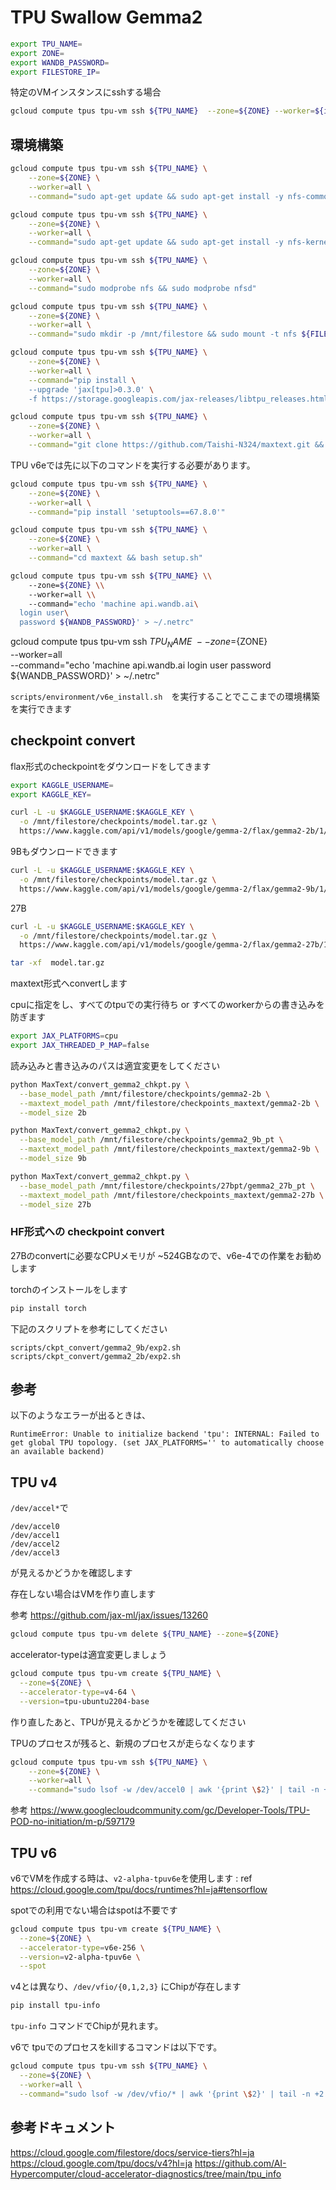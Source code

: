 # TPU Swallow Gemma2

```bash
export TPU_NAME=
export ZONE=
export WANDB_PASSWORD=
export FILESTORE_IP=
```

特定のVMインスタンスにsshする場合

```bash
gcloud compute tpus tpu-vm ssh ${TPU_NAME}  --zone=${ZONE} --worker=${i}
```

## 環境構築

```bash
gcloud compute tpus tpu-vm ssh ${TPU_NAME} \
    --zone=${ZONE} \
    --worker=all \
    --command="sudo apt-get update && sudo apt-get install -y nfs-common"
```

```bash
gcloud compute tpus tpu-vm ssh ${TPU_NAME} \
    --zone=${ZONE} \
    --worker=all \
    --command="sudo apt-get update && sudo apt-get install -y nfs-kernel-server"
```

```bash
gcloud compute tpus tpu-vm ssh ${TPU_NAME} \
    --zone=${ZONE} \
    --worker=all \
    --command="sudo modprobe nfs && sudo modprobe nfsd"
```

```bash
gcloud compute tpus tpu-vm ssh ${TPU_NAME} \
    --zone=${ZONE} \
    --worker=all \
    --command="sudo mkdir -p /mnt/filestore && sudo mount -t nfs ${FILESTORE_IP}:/swallow /mnt/filestore && echo '${FILESTORE_IP}:/swallow /mnt/filestore nfs defaults 0 0' | sudo tee -a /etc/fstab"
```

```bash
gcloud compute tpus tpu-vm ssh ${TPU_NAME} \
    --zone=${ZONE} \
    --worker=all \
    --command="pip install \
    --upgrade 'jax[tpu]>0.3.0' \
    -f https://storage.googleapis.com/jax-releases/libtpu_releases.html"
```

```bash
gcloud compute tpus tpu-vm ssh ${TPU_NAME} \
    --zone=${ZONE} \
    --worker=all \
    --command="git clone https://github.com/Taishi-N324/maxtext.git && cd maxtext && git switch swallow"
```


TPU v6eでは先に以下のコマンドを実行する必要があります。

```bash
gcloud compute tpus tpu-vm ssh ${TPU_NAME} \
    --zone=${ZONE} \
    --worker=all \
    --command="pip install 'setuptools==67.8.0'"
```

```bash
gcloud compute tpus tpu-vm ssh ${TPU_NAME} \
    --zone=${ZONE} \
    --worker=all \
    --command="cd maxtext && bash setup.sh"
```

```bash
gcloud compute tpus tpu-vm ssh ${TPU_NAME} \\
    --zone=${ZONE} \\
    --worker=all \\
    --command="echo 'machine api.wandb.ai\
  login user\
  password ${WANDB_PASSWORD}' > ~/.netrc"
```


gcloud compute tpus tpu-vm ssh ${TPU_NAME} \
    --zone=${ZONE} \
    --worker=all \
    --command="echo 'machine api.wandb.ai
  login user
  password ${WANDB_PASSWORD}' > ~/.netrc"

`scripts/environment/v6e_install.sh`　を実行することでここまでの環境構築を実行できます

## checkpoint convert

flax形式のcheckpointをダウンロードをしてきます

```bash
export KAGGLE_USERNAME=
export KAGGLE_KEY=
```

```bash
curl -L -u $KAGGLE_USERNAME:$KAGGLE_KEY \
  -o /mnt/filestore/checkpoints/model.tar.gz \
  https://www.kaggle.com/api/v1/models/google/gemma-2/flax/gemma2-2b/1/download
```

9Bもダウンロードできます

```bash
curl -L -u $KAGGLE_USERNAME:$KAGGLE_KEY \
  -o /mnt/filestore/checkpoints/model.tar.gz \
  https://www.kaggle.com/api/v1/models/google/gemma-2/flax/gemma2-9b/1/download
```

27B

```bash
curl -L -u $KAGGLE_USERNAME:$KAGGLE_KEY \
  -o /mnt/filestore/checkpoints/model.tar.gz \
  https://www.kaggle.com/api/v1/models/google/gemma-2/flax/gemma2-27b/1/download
```

```bash
tar -xf  model.tar.gz
```

maxtext形式へconvertします

cpuに指定をし、すべてのtpuでの実行待ち or すべてのworkerからの書き込みを防ぎます

```bash
export JAX_PLATFORMS=cpu
export JAX_THREADED_P_MAP=false
```

読み込みと書き込みのパスは適宜変更をしてください

```bash
python MaxText/convert_gemma2_chkpt.py \
  --base_model_path /mnt/filestore/checkpoints/gemma2-2b \
  --maxtext_model_path /mnt/filestore/checkpoints_maxtext/gemma2-2b \
  --model_size 2b
```

```bash
python MaxText/convert_gemma2_chkpt.py \
  --base_model_path /mnt/filestore/checkpoints/gemma2_9b_pt \
  --maxtext_model_path /mnt/filestore/checkpoints_maxtext/gemma2-9b \
  --model_size 9b
```

```bash
python MaxText/convert_gemma2_chkpt.py \
  --base_model_path /mnt/filestore/checkpoints/27bpt/gemma2_27b_pt \
  --maxtext_model_path /mnt/filestore/checkpoints_maxtext/gemma2-27b \
  --model_size 27b
```

### HF形式への checkpoint convert

27Bのconvertに必要なCPUメモリが ~524GBなので、v6e-4での作業をお勧めします

torchのインストールをします

```bash
pip install torch
```

下記のスクリプトを参考にしてください

```
scripts/ckpt_convert/gemma2_9b/exp2.sh
scripts/ckpt_convert/gemma2_2b/exp2.sh
```

## 参考

以下のようなエラーが出るときは、

```
RuntimeError: Unable to initialize backend 'tpu': INTERNAL: Failed to get global TPU topology. (set JAX_PLATFORMS='' to automatically choose an available backend)
```

## TPU v4

`/dev/accel*`で

```
/dev/accel0
/dev/accel1
/dev/accel2
/dev/accel3
```
が見えるかどうかを確認します

存在しない場合はVMを作り直します

参考 https://github.com/jax-ml/jax/issues/13260

```bash
gcloud compute tpus tpu-vm delete ${TPU_NAME} --zone=${ZONE}
```

accelerator-typeは適宜変更しましょう

```bash
gcloud compute tpus tpu-vm create ${TPU_NAME} \
  --zone=${ZONE} \
  --accelerator-type=v4-64 \
  --version=tpu-ubuntu2204-base
```

作り直したあと、TPUが見えるかどうかを確認してください

TPUのプロセスが残ると、新規のプロセスが走らなくなります

```bash
gcloud compute tpus tpu-vm ssh ${TPU_NAME} \
    --zone=${ZONE} \
    --worker=all \
    --command="sudo lsof -w /dev/accel0 | awk '{print \$2}' | tail -n +2 | xargs -r sudo kill -9"
```

参考 https://www.googlecloudcommunity.com/gc/Developer-Tools/TPU-POD-no-initiation/m-p/597179

## TPU v6

v6でVMを作成する時は、`v2-alpha-tpuv6e`を使用します : ref https://cloud.google.com/tpu/docs/runtimes?hl=ja#tensorflow

spotでの利用でない場合はspotは不要です

```bash
gcloud compute tpus tpu-vm create ${TPU_NAME} \
  --zone=${ZONE} \
  --accelerator-type=v6e-256 \
  --version=v2-alpha-tpuv6e \
  --spot
```

v4とは異なり、`/dev/vfio/{0,1,2,3}` にChipが存在します

```bash
pip install tpu-info
```

`tpu-info` コマンドでChipが見れます。

v6で tpuでのプロセスをkillするコマンドは以下です。

```bash
gcloud compute tpus tpu-vm ssh ${TPU_NAME} \
  --zone=${ZONE} \
  --worker=all \
  --command="sudo lsof -w /dev/vfio/* | awk '{print \$2}' | tail -n +2 | xargs -r sudo kill -9"
```

## 参考ドキュメント

https://cloud.google.com/filestore/docs/service-tiers?hl=ja
https://cloud.google.com/tpu/docs/v4?hl=ja
https://github.com/AI-Hypercomputer/cloud-accelerator-diagnostics/tree/main/tpu_info